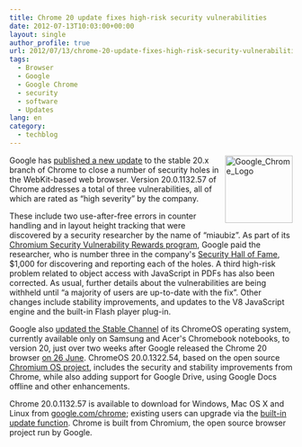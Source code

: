 ```yaml
---
title: Chrome 20 update fixes high-risk security vulnerabilities
date: 2012-07-13T10:03:00+00:00
layout: single
author_profile: true
url: 2012/07/13/chrome-20-update-fixes-high-risk-security-vulnerabilities/
tags:
  - Browser
  - Google
  - Google Chrome
  - security
  - software
  - Updates
lang: en
category: 
  - techblog
---
```

<a href="http://lh5.ggpht.com/-vYl4yEWgrfI/T__rRbCEeDI/AAAAAAAAGbs/tR0q8JAKK-s/s1600-h/Google_Chrome_Logo%25255B2%25255D.png" target="_blank"><img title="Google_Chrome_Logo" border="0" alt="Google_Chrome_Logo" align="right" src="http://lh6.ggpht.com/-frHagxHHT18/T__rTSxh84I/AAAAAAAAGb0/mwdAifniPHM/Google_Chrome_Logo_thumb.png?imgmax=800" width="120" height="120" /></a>Google has [published a new update](http://googlechromereleases.blogspot.com/2012/07/stable-channel-update.html) to the stable 20.x branch of Chrome to close a number of security holes in the WebKit-based web browser. Version 20.0.1132.57 of Chrome addresses a total of three vulnerabilities, all of which are rated as “high severity” by the company. 

These include two use-after-free errors in counter handling and in layout height tracking that were discovered by a security researcher by the name of “miaubiz”. As part of its [Chromium Security Vulnerability Rewards program](https://sites.google.com/a/chromium.org/dev/Home/chromium-security), Google paid the researcher, who is number three in the company's [Security Hall of Fame](http://www.chromium.org/Home/chromium-security/hall-of-fame), $1,000 for discovering and reporting each of the holes. A third high-risk problem related to object access with JavaScript in PDFs has also been corrected. As usual, further details about the vulnerabilities are being withheld until “a majority of users are up-to-date with the fix”. Other changes include stability improvements, and updates to the V8 JavaScript engine and the built-in Flash player plug-in. 

Google also [updated the Stable Channel](http://googlechromereleases.blogspot.com/2012/07/stable-channel-updates-for-chromebooks.html) of its ChromeOS operating system, currently available only on Samsung and Acer's Chromebook notebooks, to version 20, just over two weeks after Google released the Chrome 20 browser [on 26 June](http://www.h-online.com/news/item/Chrome-20-closes-23-security-holes-1627112.html). ChromeOS 20.0.1322.54, based on the open source [Chromium OS project](http://www.chromium.org/chromium-os/), includes the security and stability improvements from Chrome, while also adding support for Google Drive, using Google Docs offline and other enhancements. 

Chrome 20.0.1132.57 is available to download for Windows, Mac OS X and Linux from [google.com/chrome](http://www.google.com/chrome); existing users can upgrade via the [built-in update function](http://support.google.com/chrome/bin/answer.py?hl=en&answer=95414). Chrome is built from Chromium, the open source browser project run by Google.